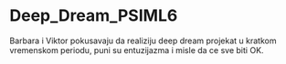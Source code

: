 # Deep_Dream_PSIML6
Barbara i Viktor pokusavaju da realiziju deep dream projekat u kratkom vremenskom periodu, puni su entuzijazma i misle da ce sve biti OK.
